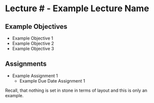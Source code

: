 # Lecture # - Example Lecture Name

## Example Objectives

+ Example Objective 1
+ Example Objective 2
+ Example Objective 3

## Assignments

+ Example Assignment 1
  + Example Due Date Assignment 1

Recall, that nothing is set in stone in terms of layout and this is only an example.  